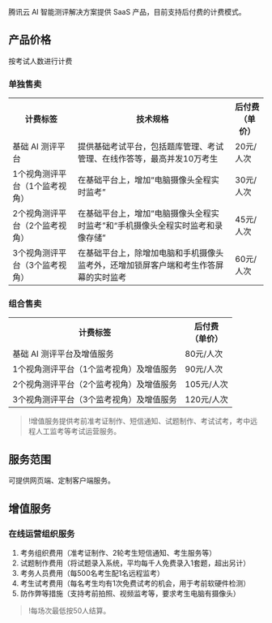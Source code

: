 腾讯云 AI 智能测评解决方案提供 SaaS 产品，目前支持后付费的计费模式。


## 产品价格

按考试人数进行计费

### 单独售卖
<table>
<tbody>
<tr>
<th>计费标签</th>
<th>技术规格</th>
<th>后付费<br>（单价）</th>
</tr>
<tr>
<td>基础 AI 测评平台</td>
<td>提供基础考试平台，包括题库管理、考试管理、在线作答等，最高并发10万考生</td>
<td>20元/人次</td>
</tr>
<tr>
<td>1个视角测评平台（1个监考视角）</td>
<td>在基础平台上，增加“电脑摄像头全程实时监考”</td>
<td>30元/人次</td>
</tr>
<tr>
<td>2个视角测评平台（2个监考视角）</td>
<td>在基础平台上，增加“电脑摄像头全程实时监考”和“手机摄像头全程实时监考和录像存储”</td>
<td>45元/人次</td>
</tr>
<tr>
<td>3个视角测评平台（3个监考视角）</td>
<td>在基础平台上，除增加电脑和手机摄像头监考外，还增加锁屏客户端和考生作答屏幕的实时监考</td>
<td>60元/人次</td>
</tr>
</tbody></table>


### 组合售卖
<table>
<tbody>
<tr>
<th>计费标签</th>
<th>后付费<br>（单价）</th>
</tr>
<tr>
<td>基础 AI 测评平台及增值服务</td>
<td>80元/人次</td>
</tr>
<tr>
<td>1个视角测评平台（1个监考视角）及增值服务</td>
<td>90元/人次</td>
</tr>
<tr>
<td>2个视角测评平台（2个监考视角）及增值服务</td>
<td>105元/人次</td>
</tr>
<tr>
<td>3个视角测评平台（3个监考视角）及增值服务</td>
<td>120元/人次</td>
</tr>
</tbody></table>

>!增值服务提供考前准考证制作、短信通知、试题制作、考试试考，考中远程人工监考等考试运营服务。


## 服务范围
可提供网页端、定制客户端服务。


## 增值服务
### 在线运营组织服务
1. 考务组织费用（准考证制作、2轮考生短信通知、考生服务等）
2. 试题制作费用（将试题录入系统，平均每千人免费录入1套题，超出另计）
3. 考务人员费用（每500名考生配1名远程监考）
4. 考生试考费用（每名考生均有1次免费试考的机会，用于考前软硬件检测）
5. 防作弊等措施（支持考前拍照、视频监考等，要求考生电脑有摄像头）

>!每场次最低按50人结算。





